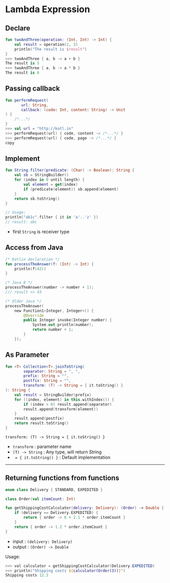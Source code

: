 # Lambda Expression

## Declare

```kt
fun twoAndThree(operation: (Int, Int) -> Int) { 
    val result = operation(2, 3)  
    println("The result is $result")
}
>>> twoAndThree { a, b -> a + b }
The result is 5
>>> twoAndThree { a, b -> a * b }
The result is 6
```

## Passing callback

```kt
fun performRequest(
       url: String,
       callback: (code: Int, content: String) -> Unit  
) {
    /*...*/
}
>>> val url = "http://kotl.in"
>>> performRequest(url) { code, content -> /*...*/ }   
>>> performRequest(url) { code, page -> /*...*/ }
copy
```

## Implement

```kt
fun String.filter(predicate: (Char) -> Boolean): String {
    val sb = StringBuilder()
    for (index in 0 until length) {
        val element = get(index)
        if (predicate(element)) sb.append(element)   
    }
    return sb.toString()
}

// Usage:
println("ab1c".filter { it in 'a'..'z' })  
// result: abc
```

- first `String` is receiver type

## Access from Java

```kt
/* Kotlin declaration */
fun processTheAnswer(f: (Int) -> Int) {
    println(f(42))
}

/* Java 8 */
processTheAnswer(number -> number + 1);
/// result >> 43

/* Older Java */
processTheAnswer(
    new Function1<Integer, Integer>() {       
        @Override
        public Integer invoke(Integer number) {
            System.out.println(number);
            return number + 1;
        }
    });
```

## As Parameter

```kt
fun <T> Collection<T>.joinToString(
        separator: String = ", ",
        prefix: String = "",
        postfix: String = "",
        transform: (T) -> String = { it.toString() } 
): String {
    val result = StringBuilder(prefix)
    for ((index, element) in this.withIndex()) {
        if (index > 0) result.append(separator)
        result.append(transform(element))      
    }
    result.append(postfix)
    return result.toString()
}
```

`transform: (T) -> String = { it.toString() }`

- `transform` : parameter name
- `(T) -> String` : Any type, will return String
- ` = { it.toString() }` : Default implementation

______

## Returning functions from functions

```kt
enum class Delivery { STANDARD, EXPEDITED }

class Order(val itemCount: Int)

fun getShippingCostCalculator(delivery: Delivery): (Order) -> Double {    
    if (delivery == Delivery.EXPEDITED) {
        return { order -> 6 + 2.1 * order.itemCount }      
    }
    return { order -> 1.2 * order.itemCount }              
}
```

- input  : `(delivery: Delivery)`
- output : `(Order) -> Double`

Usage:

```powershell
>>> val calculator = getShippingCostCalculator(Delivery.EXPEDITED)
>>> println("Shipping costs ${calculator(Order(3))}")    
Shipping costs 12.3
```